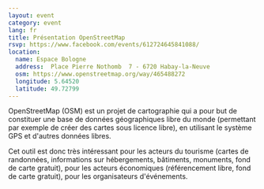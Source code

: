 ```yaml
---
layout: event
category: event
lang: fr
title: Présentation OpenStreetMap
rsvp: https://www.facebook.com/events/612724645841088/
location:
  name: Espace Bologne
  address:  Place Pierre Nothomb  7 - 6720 Habay-la-Neuve
  osm: https://www.openstreetmap.org/way/465488272
  longitude: 5.64520
  latitude: 49.72799
---
```


OpenStreetMap (OSM) est un projet de cartographie qui a pour but de constituer une base de données géographiques libre du monde (permettant par exemple de créer des cartes sous licence libre), en utilisant le système GPS et d'autres données libres.

Cet outil est donc très intéressant pour les acteurs du tourisme (cartes de randonnées, informations sur hébergements, bâtiments, monuments, fond de carte gratuit), pour les acteurs économiques (référencement libre, fond de carte gratuit), pour les organisateurs d'événements.
